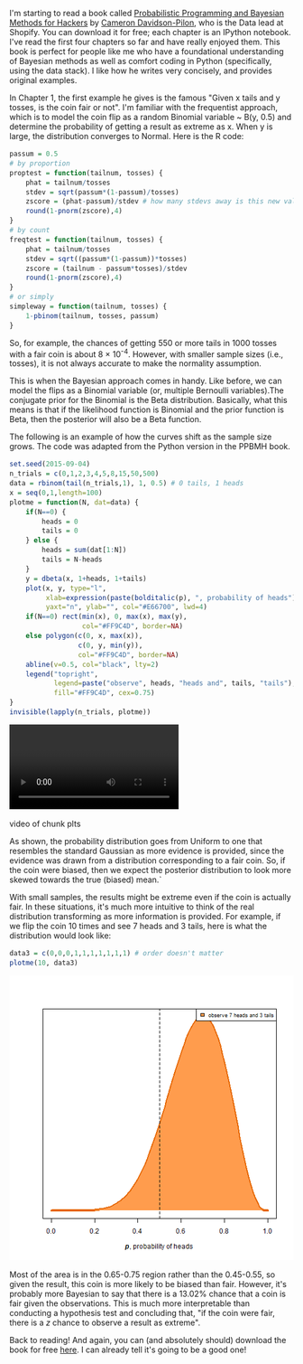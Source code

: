 I'm starting to read a book called [Probabilistic Programming and Bayesian Methods for Hackers](https://github.com/CamDavidsonPilon/Probabilistic-Programming-and-Bayesian-Methods-for-Hackers) by [Cameron Davidson-Pilon](https://twitter.com/Cmrn_DP), who is the Data lead at Shopify. You can download it for free; each chapter is an IPython notebook. I've read the first four chapters so far and have really enjoyed them. This book is perfect for people like me who have a foundational understanding of Bayesian methods as well as comfort coding in Python (specifically, using the data stack). I like how he writes very concisely, and provides original examples. 

In Chapter 1, the first example he gives is the famous "Given x tails and y tosses, is the coin fair or not". I'm familiar with the frequentist approach, which is to model the coin flip as a random Binomial variable ~ B(y, 0.5) and determine the probability of getting a result as extreme as x. When y is large, the distribution converges to Normal. Here is the R code: 


```r
passum = 0.5
# by proportion
proptest = function(tailnum, tosses) {
	phat = tailnum/tosses
	stdev = sqrt(passum*(1-passum)/tosses)
	zscore = (phat-passum)/stdev # how many stdevs away is this new value 
	round(1-pnorm(zscore),4)
}  
# by count
freqtest = function(tailnum, tosses) {
	phat = tailnum/tosses
	stdev = sqrt((passum*(1-passum))*tosses)
	zscore = (tailnum - passum*tosses)/stdev
	round(1-pnorm(zscore),4)
}
# or simply
simpleway = function(tailnum, tosses) {
	1-pbinom(tailnum, tosses, passum)	
}
```
So, for example, the chances of getting 550 or more tails in 1000 tosses with a fair coin is about 8 &times; 10<sup>-4</sup>. However, with smaller sample sizes (i.e., tosses), it is not always accurate to make the normality assumption. 

This is when the Bayesian approach comes in handy. Like before, we can model the flips as a Binomial variable (or, multiple Bernoulli variables).The conjugate prior for the Binomial is the Beta distribution. Basically, what this means is that if the likelihood function is Binomial and the prior function is Beta, then the posterior will also be a Beta function. 

The following is an example of how the curves shift as the sample size grows. The code was adapted from the Python version in the PPBMH book. 


```r
set.seed(2015-09-04)
n_trials = c(0,1,2,3,4,5,8,15,50,500)
data = rbinom(tail(n_trials,1), 1, 0.5) # 0 tails, 1 heads
x = seq(0,1,length=100)
plotme = function(N, dat=data) {
    if(N==0) { 
        heads = 0 
        tails = 0
    } else { 
        heads = sum(dat[1:N])
        tails = N-heads
    }
    y = dbeta(x, 1+heads, 1+tails)
    plot(x, y, type="l", 
         xlab=expression(paste(bolditalic(p), ", probability of heads")), 
         yaxt="n", ylab="", col="#E66700", lwd=4)
    if(N==0) rect(min(x), 0, max(x), max(y), 
                  col="#FF9C4D", border=NA)
    else polygon(c(0, x, max(x)), 
                 c(0, y, min(y)), 
                 col="#FF9C4D", border=NA)
    abline(v=0.5, col="black", lty=2)
    legend("topright", 
           legend=paste("observe", heads, "heads and", tails, "tails"),
           fill="#FF9C4D", cex=0.75)
}
invisible(lapply(n_trials, plotme))
```

<video   controls loop><source src="figure/plts-.webm" /><p>video of chunk plts</p></video>

As shown, the probability distribution goes from Uniform to one that resembles the standard Gaussian as more evidence is provided, since the evidence was drawn from a distribution corresponding to a fair coin. So, if the coin were biased, then we expect the posterior distribution to look more skewed towards the true (biased) mean.`

With small samples, the results might be extreme even if the coin is actually fair. In these situations, it's much more intuitive to think of the real distribution transforming as more information is provided. For example, if we flip the coin 10 times and see 7 heads and 3 tails, here is what the distribution would look like: 


```r
data3 = c(0,0,0,1,1,1,1,1,1,1) # order doesn't matter 
plotme(10, data3)
```

![plot of chunk fewtosses](figure/fewtosses-1.png) 

Most of the area is in the 0.65-0.75 region rather than the 0.45-0.55, so given the result, this coin is more likely to be biased than fair. However, it's probably more Bayesian to say that there is a 13.02% chance that a coin is fair given the observations. This is much more interpretable than conducting a hypothesis test and concluding that, "if the coin were fair, there is a *z* chance to observe a result as extreme".

Back to reading! And again, you can (and absolutely should) download the book for free [here](https://github.com/CamDavidsonPilon/Probabilistic-Programming-and-Bayesian-Methods-for-Hackers). I can already tell it's going to be a good one!


